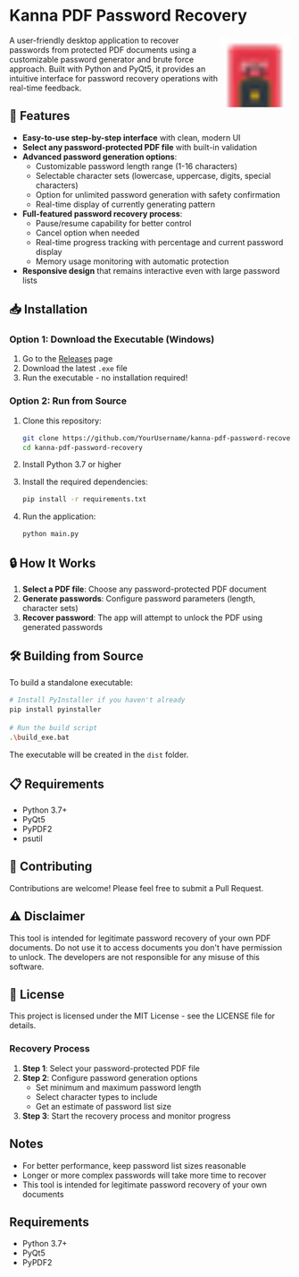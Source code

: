 # Kanna PDF Password Recovery

<img src="screenshots/app_icon.png" alt="Kanna PDF Password Recovery Icon" width="128" height="128" align="right"/>

A user-friendly desktop application to recover passwords from protected PDF documents using a customizable password generator and brute force approach. Built with Python and PyQt5, it provides an intuitive interface for password recovery operations with real-time feedback.

## 🌟 Features

- **Easy-to-use step-by-step interface** with clean, modern UI
- **Select any password-protected PDF file** with built-in validation
- **Advanced password generation options**:
  - Customizable password length range (1-16 characters)
  - Selectable character sets (lowercase, uppercase, digits, special characters)
  - Option for unlimited password generation with safety confirmation
  - Real-time display of currently generating pattern
- **Full-featured password recovery process**:
  - Pause/resume capability for better control
  - Cancel option when needed
  - Real-time progress tracking with percentage and current password display
  - Memory usage monitoring with automatic protection
- **Responsive design** that remains interactive even with large password lists

## 📥 Installation

### Option 1: Download the Executable (Windows)

1. Go to the [Releases](https://github.com/YourUsername/kanna-pdf-password-recovery/releases) page
2. Download the latest `.exe` file
3. Run the executable - no installation required!

### Option 2: Run from Source

1. Clone this repository:
   ```bash
   git clone https://github.com/YourUsername/kanna-pdf-password-recovery.git
   cd kanna-pdf-password-recovery
   ```

2. Install Python 3.7 or higher

3. Install the required dependencies:
   ```bash
   pip install -r requirements.txt
   ```

4. Run the application:
   ```bash
   python main.py
   ```

## 🔒 How It Works

1. **Select a PDF file**: Choose any password-protected PDF document
2. **Generate passwords**: Configure password parameters (length, character sets)
3. **Recover password**: The app will attempt to unlock the PDF using generated passwords

## 🛠️ Building from Source

To build a standalone executable:

```bash
# Install PyInstaller if you haven't already
pip install pyinstaller

# Run the build script
.\build_exe.bat
```

The executable will be created in the `dist` folder.

## 📋 Requirements

- Python 3.7+
- PyQt5
- PyPDF2
- psutil

## 🤝 Contributing

Contributions are welcome! Please feel free to submit a Pull Request.

## ⚠️ Disclaimer

This tool is intended for legitimate password recovery of your own PDF documents. Do not use it to access documents you don't have permission to unlock. The developers are not responsible for any misuse of this software.

## 📝 License

This project is licensed under the MIT License - see the LICENSE file for details.

### Recovery Process

1. **Step 1**: Select your password-protected PDF file
2. **Step 2**: Configure password generation options
   - Set minimum and maximum password length
   - Select character types to include
   - Get an estimate of password list size
3. **Step 3**: Start the recovery process and monitor progress

## Notes

- For better performance, keep password list sizes reasonable
- Longer or more complex passwords will take more time to recover
- This tool is intended for legitimate password recovery of your own documents

## Requirements

- Python 3.7+
- PyQt5
- PyPDF2
